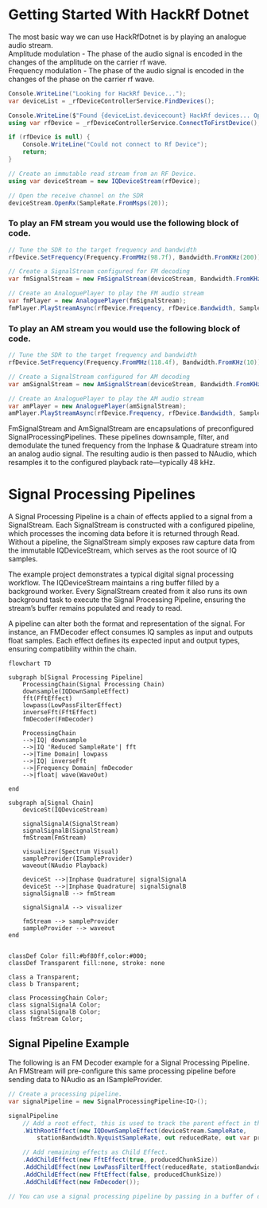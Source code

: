 # Getting Started With HackRf Dotnet
The most basic way we can use HackRfDotnet is by playing an analogue audio stream.  
Amplitude modulation - The phase of the audio signal is encoded in the changes of the amplitude on the carrier rf wave.  
Frequency modulation - The phase of the audio signal is encoded in the changes of the phase on the carrier rf wave.

```cs
Console.WriteLine("Looking for HackRf Device...");
var deviceList = _rfDeviceControllerService.FindDevices();

Console.WriteLine($"Found {deviceList.devicecount} HackRf devices... Opening Rx");
using var rfDevice = _rfDeviceControllerService.ConnectToFirstDevice();

if (rfDevice is null) {
    Console.WriteLine("Could not connect to Rf Device");
    return;
}

// Create an immutable read stream from an RF Device.
using var deviceStream = new IQDeviceStream(rfDevice);

// Open the receive channel on the SDR
deviceStream.OpenRx(SampleRate.FromMsps(20));
```

### To play an FM stream you would use the following block of code.
```cs
// Tune the SDR to the target frequency and bandwidth
rfDevice.SetFrequency(Frequency.FromMHz(98.7f), Bandwidth.FromKHz(200));

// Create a SignalStream configured for FM decoding
var fmSignalStream = new FmSignalStream(deviceStream, Bandwidth.FromKHz(200), stereo: true);

// Create an AnaloguePlayer to play the FM audio stream
var fmPlayer = new AnaloguePlayer(fmSignalStream);
fmPlayer.PlayStreamAsync(rfDevice.Frequency, rfDevice.Bandwidth, SampleRate.FromKsps(48));
```

### To play an AM stream you would use the following block of code.
```cs
// Tune the SDR to the target frequency and bandwidth
rfDevice.SetFrequency(Frequency.FromMHz(118.4f), Bandwidth.FromKHz(10));

// Create a SignalStream configured for AM decoding
var amSignalStream = new AmSignalStream(deviceStream, Bandwidth.FromKHz(10));

// Create an AnaloguePlayer to play the AM audio stream
var amPlayer = new AnaloguePlayer(amSignalStream);
amPlayer.PlayStreamAsync(rfDevice.Frequency, rfDevice.Bandwidth, SampleRate.FromKsps(48));
```

FmSignalStream and AmSignalStream are encapsulations of preconfigured SignalProcessingPipelines. These pipelines downsample, filter, and demodulate the tuned frequency from the Inphase & Quadrature stream into an analog audio signal. The resulting audio is then passed to NAudio, which resamples it to the configured playback rate—typically 48 kHz.



# Signal Processing Pipelines
A Signal Processing Pipeline is a chain of effects applied to a signal from a SignalStream. Each SignalStream is constructed with a configured pipeline, which processes the incoming data before it is returned through Read. Without a pipeline, the SignalStream simply exposes raw capture data from the immutable IQDeviceStream, which serves as the root source of IQ samples.

The example project demonstrates a typical digital signal processing workflow. The IQDeviceStream maintains a ring buffer filled by a background worker. Every SignalStream created from it also runs its own background task to execute the Signal Processing Pipeline, ensuring the stream’s buffer remains populated and ready to read.

A pipeline can alter both the format and representation of the signal. For instance, an FMDecoder effect consumes IQ samples as input and outputs float samples. Each effect defines its expected input and output types, ensuring compatibility within the chain.
```mermaid
flowchart TD

subgraph b[Signal Processing Pipeline]
    ProcessingChain(Signal Processing Chain)
    downsample(IQDownSampleEffect)
    fft(FftEffect)
    lowpass(LowPassFilterEffect)
    inverseFft(FftEffect)
    fmDecoder(FmDecoder)

    ProcessingChain
    -->|IQ| downsample
    -->|IQ 'Reduced SampleRate'| fft
    -->|Time Domain| lowpass
    -->|IQ| inverseFft
    -->|Frequency Domain| fmDecoder
    -->|float| wave(WaveOut)

end

subgraph a[Signal Chain]
    deviceSt(IQDeviceStream)

    signalSignalA(SignalStream)
    signalSignalB(SignalStream)
    fmStream(FmStream)

    visualizer(Spectrum Visual)
    sampleProvider(ISampleProvider)
    waveout(NAudio Playback)

    deviceSt -->|Inphase Quadrature| signalSignalA
    deviceSt -->|Inphase Quadrature| signalSignalB
    signalSignalB --> fmStream

    signalSignalA --> visualizer

    fmStream --> sampleProvider
    sampleProvider --> waveout
end


classDef Color fill:#bf80ff,color:#000;
classDef Transparent fill:none, stroke: none

class a Transparent;
class b Transparent;

class ProcessingChain Color;
class signalSignalA Color;
class signalSignalB Color;
class fmStream Color;
```


## Signal Pipeline Example
The following is an FM Decoder example for a Signal Processing Pipeline.  
An FMStream will pre-configure this same processing pipeline before sending data to NAudio as an ISampleProvider.
```cs
// Create a processing pipeline.
var signalPipeline = new SignalProcessingPipeline<IQ>();

signalPipeline
    // Add a root effect, this is used to track the parent effect in the chain.
    .WithRootEffect(new IQDownSampleEffect(deviceStream.SampleRate,
        stationBandwidth.NyquistSampleRate, out reducedRate, out var producedChunkSize))

    // Add remaining effects as Child Effect.
    .AddChildEffect(new FftEffect(true, producedChunkSize))
    .AddChildEffect(new LowPassFilterEffect(reducedRate, stationBandwidth))
    .AddChildEffect(new FftEffect(false, producedChunkSize))
    .AddChildEffect(new FmDecoder());

// You can use a signal processing pipeline by passing in a buffer of data to be processed to the AffectSignal function.
```